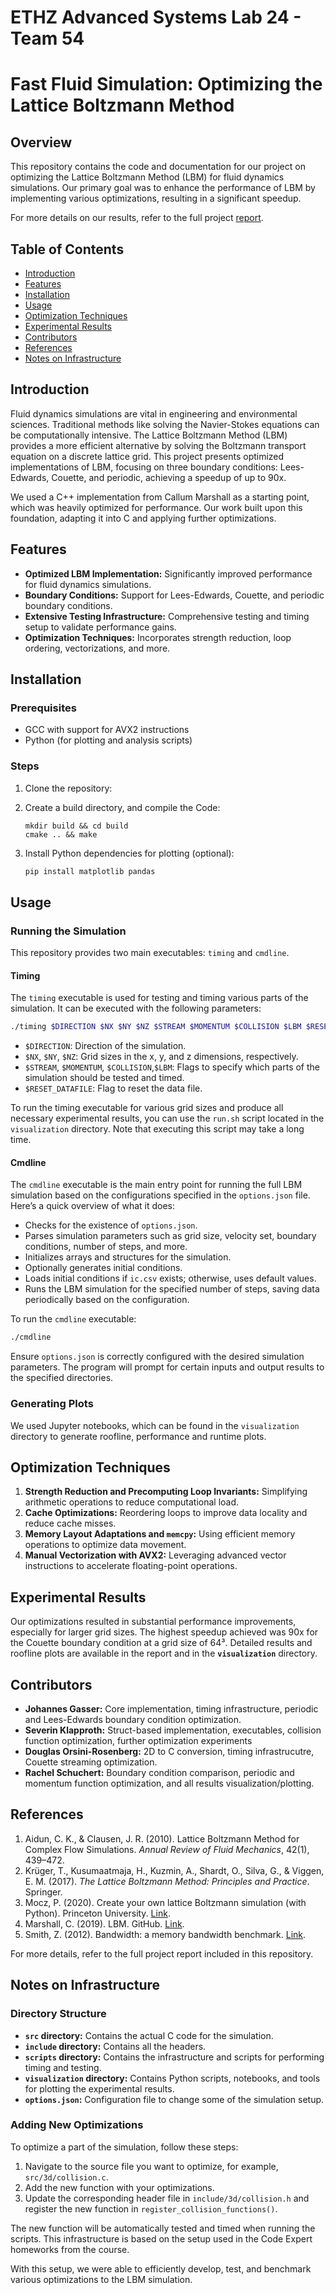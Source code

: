 
# ETHZ Advanced Systems Lab 24 - Team 54
# Fast Fluid Simulation: Optimizing the Lattice Boltzmann Method

## Overview

This repository contains the code and documentation for our project on optimizing the Lattice Boltzmann Method (LBM) for fluid dynamics simulations. Our primary goal was to enhance the performance of LBM by implementing various optimizations, resulting in a significant speedup.

For more details on our results, refer to the full project [report](./54_report.pdf).

## Table of Contents

- [Introduction](#introduction)
- [Features](#features)
- [Installation](#installation)
- [Usage](#usage)
- [Optimization Techniques](#optimization-techniques)
- [Experimental Results](#experimental-results)
- [Contributors](#contributors)
- [References](#references)
- [Notes on Infrastructure](#notes-on-infrastructure)

## Introduction

Fluid dynamics simulations are vital in engineering and environmental sciences. Traditional methods like solving the Navier-Stokes equations can be computationally intensive. The Lattice Boltzmann Method (LBM) provides a more efficient alternative by solving the Boltzmann transport equation on a discrete lattice grid. This project presents optimized implementations of LBM, focusing on three boundary conditions: Lees-Edwards, Couette, and periodic, achieving a speedup of up to 90x.

We used a C++ implementation from Callum Marshall as a starting point, which was heavily optimized for performance. Our work built upon this foundation, adapting it into C and applying further optimizations.

## Features

- **Optimized LBM Implementation:** Significantly improved performance for fluid dynamics simulations.
- **Boundary Conditions:** Support for Lees-Edwards, Couette, and periodic boundary conditions.
- **Extensive Testing Infrastructure:** Comprehensive testing and timing setup to validate performance gains.
- **Optimization Techniques:** Incorporates strength reduction, loop ordering, vectorizations, and more.

## Installation

### Prerequisites

- GCC with support for AVX2 instructions
- Python (for plotting and analysis scripts)

### Steps

1. Clone the repository:

2. Create a build directory, and compile the Code:

    ```
    mkdir build && cd build
    cmake .. && make
    ```

3. Install Python dependencies for plotting (optional):
    ```sh
    pip install matplotlib pandas
    ```


## Usage

### Running the Simulation

This repository provides two main executables: `timing` and `cmdline`.

#### Timing

The `timing` executable is used for testing and timing various parts of the simulation. It can be executed with the following parameters:
```sh
./timing $DIRECTION $NX $NY $NZ $STREAM $MOMENTUM $COLLISION $LBM $RESET_DATAFILE
```
- `$DIRECTION`: Direction of the simulation.
- `$NX`, `$NY`, `$NZ`: Grid sizes in the x, y, and z dimensions, respectively.
- `$STREAM`, `$MOMENTUM`, `$COLLISION`,`$LBM`: Flags to specify which parts of the simulation should be tested and timed.
- `$RESET_DATAFILE`: Flag to reset the data file.

To run the timing executable for various grid sizes and produce all necessary experimental results, you can use the `run.sh` script located in the `visualization` directory. Note that executing this script may take a long time.

#### Cmdline

The `cmdline` executable is the main entry point for running the full LBM simulation based on the configurations specified in the `options.json` file. Here’s a quick overview of what it does:

- Checks for the existence of `options.json`.
- Parses simulation parameters such as grid size, velocity set, boundary conditions, number of steps, and more.
- Initializes arrays and structures for the simulation.
- Optionally generates initial conditions.
- Loads initial conditions if `ic.csv` exists; otherwise, uses default values.
- Runs the LBM simulation for the specified number of steps, saving data periodically based on the configuration.

To run the `cmdline` executable:
```sh
./cmdline
```

Ensure `options.json` is correctly configured with the desired simulation parameters. The program will prompt for certain inputs and output results to the specified directories.

### Generating Plots

We used Jupyter notebooks, which can be found in the `visualization` directory to generate roofline, performance and runtime plots.



## Optimization Techniques

1. **Strength Reduction and Precomputing Loop Invariants:** Simplifying arithmetic operations to reduce computational load.
2. **Cache Optimizations:** Reordering loops to improve data locality and reduce cache misses.
3. **Memory Layout Adaptations and `memcpy`:** Using efficient memory operations to optimize data movement.
4. **Manual Vectorization with AVX2:** Leveraging advanced vector instructions to accelerate floating-point operations.

## Experimental Results

Our optimizations resulted in substantial performance improvements, especially for larger grid sizes. The highest speedup achieved was 90x for the Couette boundary condition at a grid size of 64³. Detailed results and roofline plots are available in the report and in the **`visualization`** directory.

## Contributors

- **Johannes Gasser:** Core implementation, timing infrastructure, periodic and Lees-Edwards boundary condition optimization.
- **Severin Klapproth:** Struct-based implementation, executables, collision function optimization, further optimization experiments
- **Douglas Orsini-Rosenberg:** 2D to C conversion, timing infrastrucutre, Couette streaming optimization.
- **Rachel Schuchert:** Boundary condition comparison, periodic and momentum function optimization, and all results visualization/plotting.

## References

1. Aidun, C. K., & Clausen, J. R. (2010). Lattice Boltzmann Method for Complex Flow Simulations. *Annual Review of Fluid Mechanics*, 42(1), 439–472.
2. Krüger, T., Kusumaatmaja, H., Kuzmin, A., Shardt, O., Silva, G., & Viggen, E. M. (2017). *The Lattice Boltzmann Method: Principles and Practice*. Springer.
3. Mocz, P. (2020). Create your own lattice Boltzmann simulation (with Python). Princeton University. [Link](https://medium.com/swlh/create-your-own-lattice-boltzmann-simulation-with-python-8759e8b53b1c).
4. Marshall, C. (2019). LBM. GitHub. [Link](https://github.com/callummarshall9/LBM).
5. Smith, Z. (2012). Bandwidth: a memory bandwidth benchmark. [Link](https://zsmith.co/bandwidth.php).

For more details, refer to the full project report included in this repository.

## Notes on Infrastructure

### Directory Structure

- **`src` directory:** Contains the actual C code for the simulation.
- **`include` directory:** Contains all the headers.
- **`scripts` directory:** Contains the infrastructure and scripts for performing timing and testing.
- **`visualization` directory:** Contains Python scripts, notebooks, and tools for plotting the experimental results.
- **`options.json`:** Configuration file to change some of the simulation setup.

### Adding New Optimizations

To optimize a part of the simulation, follow these steps:

1. Navigate to the source file you want to optimize, for example, `src/3d/collision.c`.
2. Add the new function with your optimizations.
3. Update the corresponding header file in `include/3d/collision.h` and register the new function in `register_collision_functions()`.

The new function will be automatically tested and timed when running the scripts. This infrastructure is based on the setup used in the Code Expert homeworks from the course.

With this setup, we were able to efficiently develop, test, and benchmark various optimizations to the LBM simulation.
